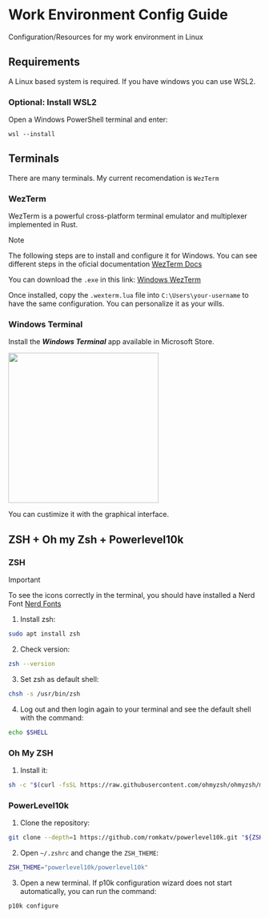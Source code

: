 # Work Environment Config Guide
Configuration/Resources for my work environment in Linux

## Requirements
A Linux based system is required. If you have windows you can use WSL2.

### Optional: Install WSL2

Open a Windows PowerShell terminal and enter:
```shell
wsl --install
```

## Terminals
There are many terminals. My current recomendation is `WezTerm`

### WezTerm
WezTerm is a powerful cross-platform terminal emulator and multiplexer implemented in Rust.

>[!NOTE]
> The following steps are to install and configure it for Windows. You can see different steps in the oficial documentation [WezTerm Docs](https://wezterm.org/installation.html) 

You can download the `.exe` in this link:  [Windows WezTerm](https://wezterm.org/install/windows.html)

Once installed, copy the `.wexterm.lua` file into `C:\Users\your-username` to have the same configuration. You can personalize it as your wills.

### Windows Terminal
Install the ***Windows Terminal*** app available in Microsoft Store.

<img src="https://4sysops.com/wp-content/uploads/2019/07/The-Windows-Terminal-preview-is-downloadable-from-the-Microsoft-Store.png" width="300"/>

You can custimize it with the graphical interface.

## ZSH + Oh my Zsh + Powerlevel10k

### ZSH

> [!IMPORTANT]
> To see the icons correctly in the terminal, you should have installed a Nerd Font [Nerd Fonts](https://www.nerdfonts.com/font-downloads)

1. Install zsh:
```bash
sudo apt install zsh
```
2. Check version:
```bash
zsh --version
```
3. Set zsh as default shell:
```bash
chsh -s /usr/bin/zsh
```
4. Log out and then login again to your terminal and see the default shell with the command:
```bash
echo $SHELL
```

### Oh My ZSH

1. Install it:
```bash
sh -c "$(curl -fsSL https://raw.githubusercontent.com/ohmyzsh/ohmyzsh/master/tools/install.sh)"
```

### PowerLevel10k
1. Clone the repository:
```bash
git clone --depth=1 https://github.com/romkatv/powerlevel10k.git "${ZSH_CUSTOM:-$HOME/.oh-my-zsh/custom}/themes/powerlevel10k"
```
2. Open `~/.zshrc` and change the `ZSH_THEME`:
```bash
ZSH_THEME="powerlevel10k/powerlevel10k"
```
3. Open a new terminal. If p10k configuration wizard does not start automatically, you can run the command:
```bash
p10k configure
```

   
